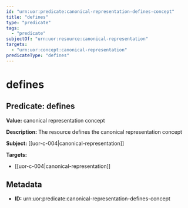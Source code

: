 ```yaml
---
id: "urn:uor:predicate:canonical-representation-defines-concept"
title: "defines"
type: "predicate"
tags:
  - "predicate"
subjectOf: "urn:uor:resource:canonical-representation"
targets:
  - "urn:uor:concept:canonical-representation"
predicateType: "defines"
---
```


# defines

## Predicate: defines

**Value:** canonical representation concept

**Description:** The resource defines the canonical representation concept

**Subject:** [[uor-c-004|canonical-representation]]

**Targets:**

- [[uor-c-004|canonical-representation]]

## Metadata

- **ID:** urn:uor:predicate:canonical-representation-defines-concept

